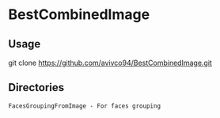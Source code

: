 # **BestCombinedImage**

## Usage
git clone https://github.com/avivco94/BestCombinedImage.git

## Directories
```FacesGroupingFromImage - For faces grouping```
